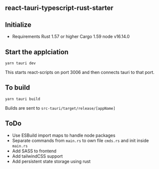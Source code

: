 ## react-tauri-typescript-rust-starter

## Initialize

* Requirements
Rust 1.57 or higher
Cargo 1.59
node v16.14.0

## Start the applciation

`yarn tauri dev`

This starts react-scripts on port 3006 and then connects tauri to that port.

## To build

`yarn tauri build`

Builds are sent to `src-tauri/target/release/[appName]`

## ToDo

* Use ESBuild import maps to handle node packages
* Separate commands from `main.rs` to own file `cmds.rs` and init inside `main.rs`
* Add SASS to frontend
* Add tailwindCSS support
* Add persistent state storage using rust
